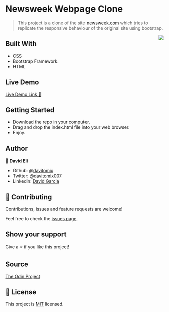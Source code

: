 # Newsweek Webpage Clone

> This project is a clone of the site [newsweek.com](https://newsweek.com/) which tries to replicate the responsive behaviour of the original site using bootstrap.

<img  align="right" src="design/screencapture.png">

## Built With
- CSS
- Bootstrap Framework.
- HTML

## Live Demo
[Live Demo Link :rocket:](https://davitomix.github.io/newsweek-clone-bootstrap/)


## Getting Started
- Download the repo in your computer.
- Drag and drop the index.html file into your web browser.
- Enjoy.


## Author
👤 **David Elí**

- Github: [@davitomix](https://github.com/davitomix)
- Twitter: [@davitomix007](https://twitter.com/davitomix007)
- Linkedin: [David Garcia](https://www.linkedin.com/in/davideligarcia/)

## 🤝 Contributing
Contributions, issues and feature requests are welcome!

Feel free to check the [issues page](https://github.com/davitomix/newsweek-clone-bootstrap/issues).

## Show your support
Give a ⭐️ if you like this project!

## Source
[The Odin Project](https://www.theodinproject.com/courses/html5-and-css3/lessons/using-bootstrap)

## 📝 License
This project is [MIT](lic.url) licensed.

